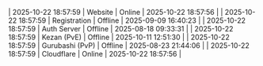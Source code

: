 | 2025-10-22 18:57:59 | Website | Online | 2025-10-22 18:57:56 |
| 2025-10-22 18:57:59 | Registration | Offline | 2025-09-09 16:40:23 |
| 2025-10-22 18:57:59 | Auth Server | Offline | 2025-08-18 09:33:31 |
| 2025-10-22 18:57:59 | Kezan (PvE) | Offline | 2025-10-11 12:51:30 |
| 2025-10-22 18:57:59 | Gurubashi (PvP) | Offline | 2025-08-23 21:44:06 |
| 2025-10-22 18:57:59 | Cloudflare | Online | 2025-10-22 18:57:56 |
